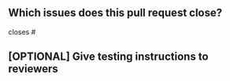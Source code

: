 ## Which issues does this pull request close?
closes #

## [OPTIONAL] Give testing instructions to reviewers
